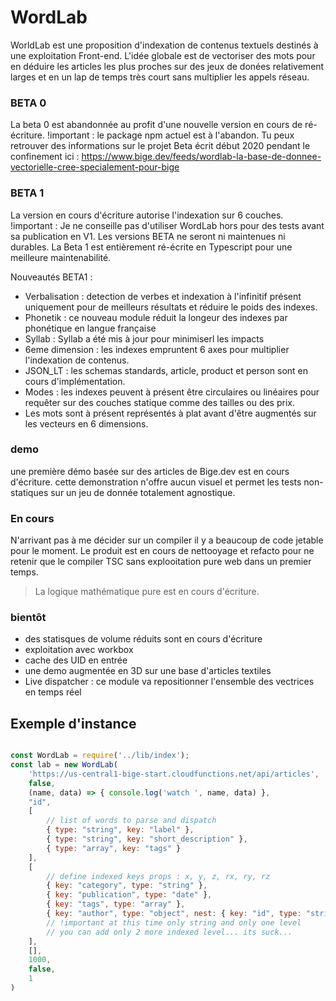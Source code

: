 # WordLab

WorldLab est une proposition d'indexation de contenus textuels destinés à une exploitation Front-end.
L'idée globale est de vectoriser des mots pour en déduire les articles les plus proches sur des jeux de donées relativement larges et en un lap de temps très court sans multiplier les appels réseau.

### BETA 0

La beta 0 est abandonnée au profit d'une nouvelle version en cours de ré-écriture.
!important : le package npm actuel est à l'abandon.
Tu peux retrouver des informations sur le projet Beta écrit début 2020 pendant le confinement ici :
https://www.bige.dev/feeds/wordlab-la-base-de-donnee-vectorielle-cree-specialement-pour-bige

### BETA 1

La version en cours d'écriture autorise l'indexation sur 6 couches.
!important : Je ne conseille pas d'utiliser WordLab hors pour des tests avant sa publication en V1.
Les versions BETA ne seront ni maintenues ni durables.
La Beta 1 est entièrement ré-écrite en Typescript pour une meilleure maintenabilité.

Nouveautés BETA1 :

- Verbalisation : detection de verbes et indexation à l'infinitif présent uniquement pour de meilleurs résultats et réduire le poids des indexes.
- Phonetik : ce nouveau module réduit la longeur des indexes par phonétique en langue française
- Syllab : Syllab a été mis à jour pour minimiserl les impacts
- 6eme dimension : les indexes empruntent 6 axes pour multiplier l'indexation de contenus.
- JSON_LT : les schemas standards, article, product et person sont en cours d'implémentation.
- Modes : les indexes peuvent à présent être circulaires ou linéaires pour requêter sur des couches statique comme des tailles ou des prix.
- Les mots sont à présent représentés à plat avant d'être augmentés sur les vecteurs en 6 dimensions.

### demo

une première démo basée sur des articles de Bige.dev  est en cours d'écriture.
cette demonstration n'offre aucun visuel et permet les tests non-statiques sur un jeu de donnée totalement agnostique.

### En cours

N'arrivant pas à me décider sur un compiler il y a beaucoup de code jetable pour le moment.
Le produit est en cours de nettooyage et refacto pour ne retenir que le compiler TSC sans explooitation pure web dans un premier temps.

> La logique mathématique pure est en cours d'écriture.

### bientôt

- des statisques de volume réduits sont en cours d'écriture
- exploitation avec workbox
- cache des UID en entrée
- une demo augmentée en 3D sur une base d'articles textiles
- Live dispatcher : ce module va repositionner l'ensemble des vectrices en temps réel


## Exemple d'instance

```javascript

const WordLab = require('../lib/index');
const lab = new WordLab(
    'https://us-central1-bige-start.cloudfunctions.net/api/articles',
    false,
    (name, data) => { console.log('watch ', name, data) },
    "id",
    [
        // list of words to parse and dispatch
        { type: "string", key: "label" },
        { type: "string", key: "short_description" },
        { type: "array", key: "tags" }
    ],
    [
        // define indexed keys props : x, y, z, rx, ry, rz
        { key: "category", type: "string" },
        { key: "publication", type: "date" },
        { key: "tags", type: "array" },
        { key: "author", type: "object", nest: { key: "id", type: "string" } }
        // !important at this time only string and only one level
        // you can add only 2 more indexed level... its suck...
    ],
    [],
    1000,
    false,
    1
)

```